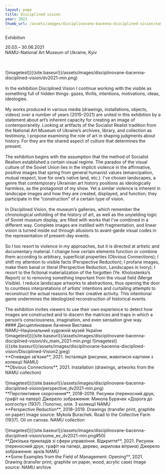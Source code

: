 ```yaml
---
layout: page
title: Disciplined vision
year: 2021
thumb_url: /assets/images/disciplinovane-bacenna-disciplined-vision/some_ex_dv2021-min.png
---
```


<section markdown="1" class="EN">
Exhibition <br>

20.03.– 30.06.2021 <br>
NAMU-National Art Museum of Ukraine, Kyiv <br>


<br>
<br>
![imagetest]({{site.baseurl}}/assets/images/disciplinovane-bacenna-disciplined-vision/dv2021-min.png)
<br><br>
In the exhibition Disciplined Vision I continue working with the visible as something full of hidden things: gazes, thrills, intentions, motivations, ideas, ideologies.
<br><br>
My works produced in various media (drawings, installations, objects, videos) over a number of years (2015–2021) are united in this exhibition by a statement about art’s inherent capacity for creating an image of contemporaneity. Looking at artifacts of the Socialist Realist tradition from the National Art Museum of Ukraine’s archives, library, and collection as testimony, I propose examining the role of art in shaping judgments about history. For they are the shared aspect of culture that determines the present.
<br><br>
The exhibition begins with the assumption that the method of Socialist Realism established a certain visual regime. The paradox of the visual culture of the Soviet Union lies in the implicit violence in the affirmative, positive images that spring from general humanist values (emancipation, mutual respect, love for one’s native land, etc.). I’ve chosen landscapes, a genre that contemporary Ukrainian art history positions as ideologically harmless, as the protagonist of my show. Yet a similar violence is inherent in landscape images and how they are created, displayed, and function; they participate in the “construction” of a certain type of vision.
<br><br>
In Disciplined Vision, the museum’s galleries, which remember the chronological unfolding of the history of art, as well as the unyielding logic of Soviet museum display, are filled with works that I’ve combined in a different way. Complete images are instilled with fragmentation, and linear vision is turned inside out through allusions to avant-garde visual codes in the representation of present-day events.
<br><br>
So I too resort to violence in my approaches, but it is directed at artistic and documentary material. I change how certain elements function or combine them according to arbitrary, superficial properties (Obvious Connections); I shift my attention to visible facts (Perspective Reduction); I profane images, make them banal or literal (Perspective Reduction, Landscapes in Ivory); I resort to the fictional materialization of the forgotten (Ye. Kholostenko’s Report) or to removing something important from the visual field (Merge Visible). I reduce landscape artworks to abstractions, thus opening the door to countless interpretations of artists’ intentions and curtailing attempts to reconstruct the actual reasons for their creative activity. This intentional game undermines the ideologized reconstruction of historical events.
<br><br>
The exhibition invites viewers to use their own experience to detect how images are constructed and to discern the matrices and traps in which a person’s consciousness, imagination, and even sensation give way.


</section>

<section markdown="1" class="UKR">
#### Дисципліноване бачення
Виставка
<br>
NAMU-Національний художній музей України
<br>
![imagetest]({{site.baseurl}}/assets/images/disciplinovane-bacenna-disciplined-vision/dv_main_2021-min.png)
![imagetest]({{site.baseurl}}/assets/images/disciplinovane-bacenna-disciplined-vision/Disciplined-Vision2.jpeg)
<br>
**Очевидні зв’язки**, 2021. Інсталяція (рисунки, живописні картини з колекції NAMU)<br>
**Obvious Connections**, 2021. Installation (drawings, artworks from the NAMU collection)
<br>
<br>
![imagetest]({{site.baseurl}}/assets/images/disciplinovane-bacenna-disciplined-vision/perspective_dv2021-min.png)
<br>
**Перспективне скорочення**, 2018–2019. Рисунки (переносний друк, графіт на папері)
Джерело зображення: Микола Бурачек «Дорога до колгоспу» (1937). Полотно, олія. З колекції NAMU<br>
**Perspective Reduction**, 2018–2019. Drawings (transfer print, graphite on paper)
Image source: Mykola Burachek. Road to the Collective Farm (1937). Oil on canvas. NAMU collection
<br>
<br>
![imagetest]({{site.baseurl}}/assets/images/disciplinovane-bacenna-disciplined-vision/some_ex_dv2021-min.png#50)
<br>
**Декілька прикладів зі сфери управління. Відкриття**, 2021. Рисунок (переносний друк, графіт на папері, дерево, акрилова вітрина) Джерело зображення: архів NAMU <br>
**Some Examples from the Field of Management: Opening**, 2021. Drawing (transfer print, graphite on paper, wood, acrylic case)
Image source: NAMU archive
</section>